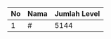 | No | Nama            | Jumlah Level |
|----|-----------------|--------------|
| 1  | #    |    5144        |
